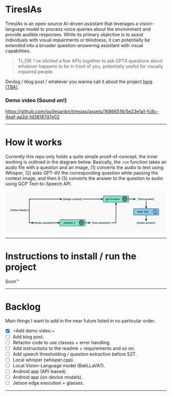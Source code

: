 # TiresIAs

TiresIAs is an open-source AI-driven assistant that leverages a vision-language model to process voice queries about the environment and provide audible responses. While its primary objective is to assist individuals with visual impairments or blindness, it can potentially be extended into a broader question-answering assistant with visual capabilities.

> TL;DR: I’ve stiched a few APIs together to ask GPT4 questions about whatever happens to be in front of you, potentially useful for visually impaired people.

Devlog / blog post / whatever you wanna call it about the project [here (TBA)]().

### Demo video (Sound on!)

https://github.com/guillesanbri/tiresias/assets/16866516/5e23e1a1-fc8c-4eaf-aa2d-fd38187d7e02



---

# How it works
Currently this repo only holds a quite simple proof-of-concept, the inner working is outlined in the diagram below. Basically, the `run` function takes an audio file with a question and an image, (1) converts the audio to text using Whisper, (2) asks GPT-4V the corresponding question while passing the context image, and then it (3) converts the answer to the question to audio using GCP Text-to-Speech API.

![Workflow of the initial proof of concept for TiresIAs.](drawio/poc_flow.png)

---

# Instructions to install / run the project
Soon™️

---

# Backlog
Main things I want to add in the near future listed in no particular order.

- [x] ~Add demo video.~
- [ ] Add blog post.
- [ ] Refactor code to use classes + error handling.
- [ ] Add instructions to the readme + requirements and so on.
- [ ] Add speech thresholding / question extraction before S2T.
- [ ] Local whisper (whisper.cpp).
- [ ] Local Vision-Language model (BakLLaVA?).
- [ ] Android app (API-based).
- [ ] Android app (on-device models).
- [ ] Jetson edge execution + glasses.

---
